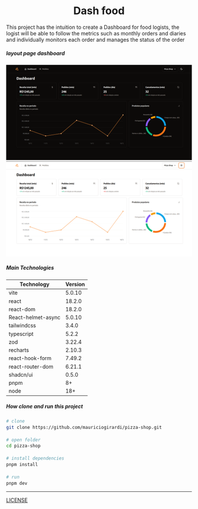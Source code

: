 <div align="center">
  <h1>Dash food</h1>
</div>


This project has the intuition to create a Dashboard for food logists, the logist will be able to follow the metrics such as monthly orders and diaries and individually monitors each order and manages the status of the order

##### layout page dashboard

![Layout dashboard dark theme!](.github/imgs/dash-dark.png)
![Layout dashboard dark theme!](.github/imgs/dash-light.png)

##### Main Technologies

| Technology           | Version |
|----------------------|---------|
| vite                 | 5.0.10  |
| react                | 18.2.0  |
| react-dom            | 18.2.0  |
| React-helmet-async   | 5.0.10  |
| tailwindcss          | 3.4.0   |
| typescript           | 5.2.2   |
| zod                  | 3.22.4  |
| recharts             | 2.10.3  |
| react-hook-form      | 7.49.2  |
| react-router-dom     | 6.21.1  |
| shadcn/ui            | 0.5.0   |
| pnpm                 | 8+      |
| node                 | 18+     |


##### How clone and run this project

```bash
# clone
git clone https://github.com/mauriciogirardi/pizza-shop.git

# open folder
cd pizza-shop

# install dependencies
pnpm install

# run
pnpm dev
```
----
[LICENSE](/LICENSE)
